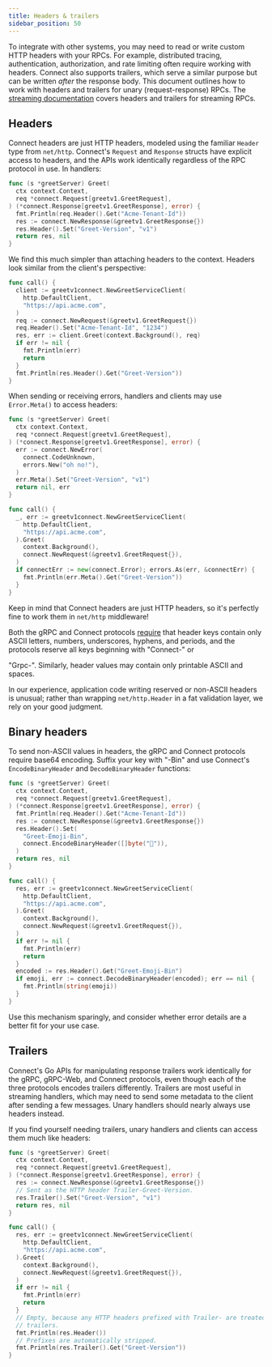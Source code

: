```yaml
---
title: Headers & trailers
sidebar_position: 50
---
```


To integrate with other systems, you may need to read or write custom HTTP
headers with your RPCs. For example, distributed tracing, authentication,
authorization, and rate limiting often require working with headers. Connect
also supports trailers, which serve a similar purpose but can be written
_after_ the response body. This document outlines how to work with headers and
trailers for unary (request-response) RPCs. The [streaming
documentation](streaming.md) covers headers and trailers for streaming RPCs.

## Headers

Connect headers are just HTTP headers, modeled using the familiar `Header`
type from `net/http`. Connect's `Request` and `Response` structs have explicit
access to headers, and the APIs work identically regardless of the RPC protocol
in use. In handlers:

```go
func (s *greetServer) Greet(
  ctx context.Context,
  req *connect.Request[greetv1.GreetRequest],
) (*connect.Response[greetv1.GreetResponse], error) {
  fmt.Println(req.Header().Get("Acme-Tenant-Id"))
  res := connect.NewResponse(&greetv1.GreetResponse{})
  res.Header().Set("Greet-Version", "v1")
  return res, nil
}
```

We find this much simpler than attaching headers to the context. Headers look
similar from the client's perspective:

```go
func call() {
  client := greetv1connect.NewGreetServiceClient(
    http.DefaultClient,
    "https://api.acme.com",
  )
  req := connect.NewRequest(&greetv1.GreetRequest{})
  req.Header().Set("Acme-Tenant-Id", "1234")
  res, err := client.Greet(context.Background(), req)
  if err != nil {
    fmt.Println(err)
    return
  }
  fmt.Println(res.Header().Get("Greet-Version"))
}
```

When sending or receiving errors, handlers and clients may use `Error.Meta()`
to access headers:

```go
func (s *greetServer) Greet(
  ctx context.Context,
  req *connect.Request[greetv1.GreetRequest],
) (*connect.Response[greetv1.GreetResponse], error) {
  err := connect.NewError(
    connect.CodeUnknown,
    errors.New("oh no!"),
  )
  err.Meta().Set("Greet-Version", "v1")
  return nil, err
}

func call() {
  _, err := greetv1connect.NewGreetServiceClient(
    http.DefaultClient,
    "https://api.acme.com",
  ).Greet(
    context.Background(),
    connect.NewRequest(&greetv1.GreetRequest{}),
  )
  if connectErr := new(connect.Error); errors.As(err, &connectErr) {
    fmt.Println(err.Meta().Get("Greet-Version"))
  }
}
```

Keep in mind that Connect headers are just HTTP headers, so it's perfectly fine
to work them in `net/http` middleware!

Both the gRPC and Connect protocols [require](../protocol.md#unary-request)
that header keys contain only ASCII letters, numbers, underscores, hyphens, and
periods, and the protocols reserve all keys beginning with "Connect-" or

<!-- vale off -->

"Grpc-". Similarly, header values may contain only printable ASCII and spaces.

<!-- vale on -->

In our experience, application code writing reserved or non-ASCII headers is
unusual; rather than wrapping `net/http.Header` in a fat validation layer, we
rely on your good judgment.

## Binary headers

To send non-ASCII values in headers, the gRPC and Connect protocols require
base64 encoding. Suffix your key with "-Bin" and use Connect's
`EncodeBinaryHeader` and `DecodeBinaryHeader` functions:

```go
func (s *greetServer) Greet(
  ctx context.Context,
  req *connect.Request[greetv1.GreetRequest],
) (*connect.Response[greetv1.GreetResponse], error) {
  fmt.Println(req.Header().Get("Acme-Tenant-Id"))
  res := connect.NewResponse(&greetv1.GreetResponse{})
  res.Header().Set(
    "Greet-Emoji-Bin",
    connect.EncodeBinaryHeader([]byte("👋")),
  )
  return res, nil
}

func call() {
  res, err := greetv1connect.NewGreetServiceClient(
    http.DefaultClient,
    "https://api.acme.com",
  ).Greet(
    context.Background(),
    connect.NewRequest(&greetv1.GreetRequest{}),
  )
  if err != nil {
    fmt.Println(err)
    return
  }
  encoded := res.Header().Get("Greet-Emoji-Bin")
  if emoji, err := connect.DecodeBinaryHeader(encoded); err == nil {
    fmt.Println(string(emoji))
  }
}
```

Use this mechanism sparingly, and consider whether error details are a better
fit for your use case.

## Trailers

Connect's Go APIs for manipulating response trailers work identically for the
gRPC, gRPC-Web, and Connect protocols, even though each of the three protocols
encodes trailers differently. Trailers are most useful in streaming handlers,
which may need to send some metadata to the client after sending a few
messages. Unary handlers should nearly always use headers instead.

If you find yourself needing trailers, unary handlers and clients can access
them much like headers:

```go
func (s *greetServer) Greet(
  ctx context.Context,
  req *connect.Request[greetv1.GreetRequest],
) (*connect.Response[greetv1.GreetResponse], error) {
  res := connect.NewResponse(&greetv1.GreetResponse{})
  // Sent as the HTTP header Trailer-Greet-Version.
  res.Trailer().Set("Greet-Version", "v1")
  return res, nil
}

func call() {
  res, err := greetv1connect.NewGreetServiceClient(
    http.DefaultClient,
    "https://api.acme.com",
  ).Greet(
    context.Background(),
    connect.NewRequest(&greetv1.GreetRequest{}),
  )
  if err != nil {
    fmt.Println(err)
    return
  }
  // Empty, because any HTTP headers prefixed with Trailer- are treated as
  // trailers.
  fmt.Println(res.Header())
  // Prefixes are automatically stripped.
  fmt.Println(res.Trailer().Get("Greet-Version"))
}
```
